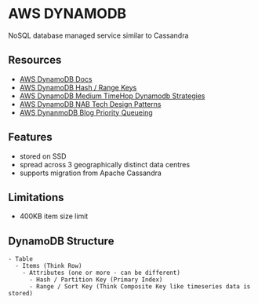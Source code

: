 # AWS DYNAMODB

NoSQL database managed service similar to Cassandra

## Resources

- [AWS DynamoDB Docs](https://docs.aws.amazon.com/amazondynamodb/latest/developerguide/Introduction.html)
- [AWS DynamoDB Hash / Range Keys](https://stackoverflow.com/questions/29178855/what-is-the-use-of-a-hash-range-in-a-dynamodb-table)
- [AWS DynamoDB Medium TimeHop Dynamodb Strategies](https://www.timehop.com/news/2018/5/25/one-year-of-dynamodb-at-timehop)
- [AWS DynamoDB NAB Tech Design Patterns](https://medium.com/@nabtechblog/advanced-design-patterns-for-amazon-dynamodb-354f97c96c2)
- [AWS DynanmoDB Blog Priority Queueing](https://aws.amazon.com/blogs/database/implementing-priority-queueing-with-amazon-dynamodb/)

## Features

- stored on SSD
- spread across 3 geographically distinct data centres
- supports migration from Apache Cassandra

## Limitations

- 400KB item size limit

## DynamoDB Structure

```
- Table
  - Items (Think Row)
    - Attributes (one or more - can be different)
      - Hash / Partition Key (Primary Index)
      - Range / Sort Key (Think Composite Key like timeseries data is stored)
```
